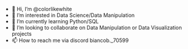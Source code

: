- 👋 Hi, I’m @colorlikewhite
- 👀 I’m interested in Data Science/Data Manipulation
- 🌱 I’m currently learning Python/SQL
- 💞️ I’m looking to collaborate on Data Manipulation or Data Visualization projects
- 📫 How to reach me via discord biancob._70599
